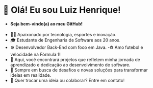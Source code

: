 # 👋 Olá! Eu sou Luiz Henrique!

- ####  Seja bem-vindo(a) ao meu GitHub!
- 🧑‍💻 Apaixonado por tecnologia, esportes e inovação.
- 🎓 Estudante de Engenharia de Software aos 20 anos.
- ⚙️ Desenvolvedor Back-End com foco em Java.
 -⚽ Amo futebol e velocidade na Fórmula 1!
- 🚀 Aqui, você encontrará projetos que refletem minha jornada de aprendizado e dedicação ao desenvolvimento de software.
- 🌟 Sempre em busca de desafios e novas soluções para transformar ideias em realidade.
- 📩 Quer trocar uma ideia ou colaborar? Entre em contato!
